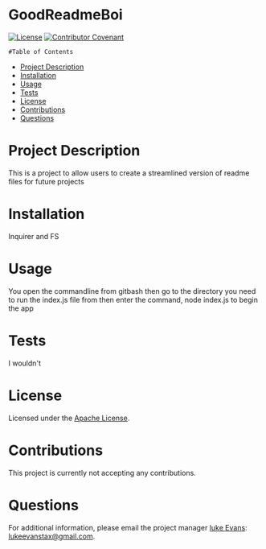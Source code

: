 # GoodReadmeBoi

  [![License](https://img.shields.io/badge/License-Apache%202.0-blue.svg)](https://opensource.org/licenses/Apache-2.0) [![Contributor Covenant](https://img.shields.io/badge/Contributor%20Covenant-v2.0%20adopted-ff69b4.svg)](https://www.contributor-covenant.org/version/2/0/code_of_conduct/)

    #Table of Contents 
  * [Project Description](#project-description)
  * [Installation](#installation)
  * [Usage](#usage)
  * [Tests](#tests)
  * [License](license)
  * [Contributions](contributions)
  * [Questions](#questions)

  # Project Description
This is a project to allow users to create a streamlined version of readme files for future projects

# Installation
Inquirer and FS
# Usage
You open the commandline from gitbash then go to the directory you need to run the index.js file from then enter the command, node index.js to begin the app
# Tests
I wouldn't
# License
Licensed under the [Apache License](https://spdx.org/licenses/Apache-2.0.html).
# Contributions
This project is currently not accepting any contributions.
# Questions

For additional information, please email the project manager [luke Evans](https://github.com/TheWintersFox/): lukeevanstax@gmail.com.

